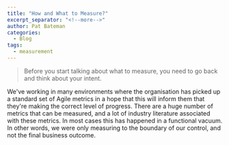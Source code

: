 ```yaml
---
title: "How and What to Measure?"
excerpt_separator: "<!--more-->"
author: Pat Bateman
categories:
  - Blog
tags:
  - measurement
---
```


> Before you start talking about what to measure, you need to go back and think about your intent. 

We've working in many environments where the organisation has picked up a standard set of Agile metrics in a hope that
this will inform them that they're making the correct level of progress. There are a huge number of metrics that can
be measured, and a lot of industry literature associated with these metrics. In most cases this has happened in a 
functional vacuum. In other words, we were only measuring to the boundary of our control, and not the final business
outcome. 
